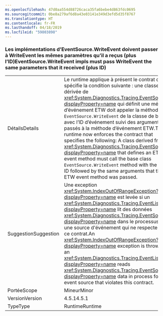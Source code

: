 ```yaml
---
ms.openlocfilehash: 47d0aa554d88726caca35fa6bebe4d863fdc0695
ms.sourcegitcommit: 0be8a279af6d8a43e03141e349d3efd5d35f8767
ms.translationtype: HT
ms.contentlocale: fr-FR
ms.lasthandoff: 04/18/2019
ms.locfileid: "59803898"
---
```

### <a name="eventsourcewriteevent-impls-must-pass-writeevent-the-same-parameters-that-it-received-plus-id"></a><span data-ttu-id="8ba36-101">Les implémentations d’EventSource.WriteEvent doivent passer à WriteEvent les mêmes paramètres qu’il a reçus (plus l’ID)</span><span class="sxs-lookup"><span data-stu-id="8ba36-101">EventSource.WriteEvent impls must pass WriteEvent the same parameters that it received (plus ID)</span></span>

|   |   |
|---|---|
|<span data-ttu-id="8ba36-102">Détails</span><span class="sxs-lookup"><span data-stu-id="8ba36-102">Details</span></span>|<span data-ttu-id="8ba36-103">Le runtime applique à présent le contrat qui spécifie la condition suivante : une classe dérivée de <xref:System.Diagnostics.Tracing.EventSource?displayProperty=name> qui définit une méthode d’événement ETW doit appeler la méthode <code>EventSource.WriteEvent</code> de la classe de base avec l’ID d’événement suivi des arguments passés à la méthode d’événement ETW.</span><span class="sxs-lookup"><span data-stu-id="8ba36-103">The runtime now enforces the contract that specifies the following: A class derived from <xref:System.Diagnostics.Tracing.EventSource?displayProperty=name> that defines an ETW event method must call the base class <code>EventSource.WriteEvent</code> method with the event ID followed by the same arguments that the ETW event method was passed.</span></span>|
|<span data-ttu-id="8ba36-104">Suggestion</span><span class="sxs-lookup"><span data-stu-id="8ba36-104">Suggestion</span></span>|<span data-ttu-id="8ba36-105">Une exception <xref:System.IndexOutOfRangeException?displayProperty=name> est levée si un <xref:System.Diagnostics.Tracing.EventListener?displayProperty=name> lit des données <xref:System.Diagnostics.Tracing.EventSource?displayProperty=name> dans le processus pour une source d'événement qui ne respecte pas ce contrat.</span><span class="sxs-lookup"><span data-stu-id="8ba36-105">An <xref:System.IndexOutOfRangeException?displayProperty=name> exception is thrown if an <xref:System.Diagnostics.Tracing.EventListener?displayProperty=name> reads <xref:System.Diagnostics.Tracing.EventSource?displayProperty=name> data in process for an event source that violates this contract.</span></span>|
|<span data-ttu-id="8ba36-106">Portée</span><span class="sxs-lookup"><span data-stu-id="8ba36-106">Scope</span></span>|<span data-ttu-id="8ba36-107">Mineur</span><span class="sxs-lookup"><span data-stu-id="8ba36-107">Minor</span></span>|
|<span data-ttu-id="8ba36-108">Version</span><span class="sxs-lookup"><span data-stu-id="8ba36-108">Version</span></span>|<span data-ttu-id="8ba36-109">4.5.1</span><span class="sxs-lookup"><span data-stu-id="8ba36-109">4.5.1</span></span>|
|<span data-ttu-id="8ba36-110">Type</span><span class="sxs-lookup"><span data-stu-id="8ba36-110">Type</span></span>|<span data-ttu-id="8ba36-111">Runtime</span><span class="sxs-lookup"><span data-stu-id="8ba36-111">Runtime</span></span>|
